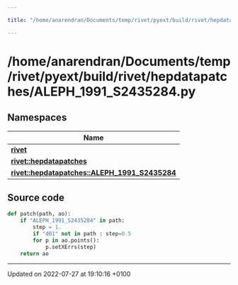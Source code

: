 ```yaml
---

title: "/home/anarendran/Documents/temp/rivet/pyext/build/rivet/hepdatapatches/ALEPH_1991_S2435284.py"

---
```


# /home/anarendran/Documents/temp/rivet/pyext/build/rivet/hepdatapatches/ALEPH_1991_S2435284.py



## Namespaces

| Name           |
| -------------- |
| **[rivet](http://example.org/namespaces/namespacerivet/)**  |
| **[rivet::hepdatapatches](http://example.org/namespaces/namespacerivet_1_1hepdatapatches/)**  |
| **[rivet::hepdatapatches::ALEPH_1991_S2435284](http://example.org/namespaces/namespacerivet_1_1hepdatapatches_1_1aleph__1991__s2435284/)**  |




## Source code

```python
def patch(path, ao):
    if "ALEPH_1991_S2435284" in path:
        step = 1.
        if "d01" not in path : step=0.5
        for p in ao.points():
            p.setXErrs(step)
    return ao
```


-------------------------------

Updated on 2022-07-27 at 19:10:16 +0100
